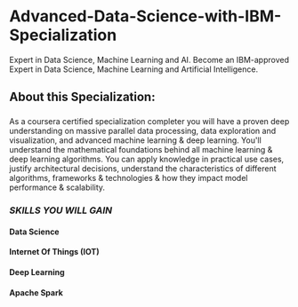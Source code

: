 # Advanced-Data-Science-with-IBM-Specialization
Expert in Data Science, Machine Learning and AI. Become an IBM-approved Expert in Data Science, Machine Learning and Artificial Intelligence.
## About this Specialization:
###
As a coursera certified specialization completer you will have a proven deep understanding on massive parallel data processing, data exploration and visualization, and advanced machine learning & deep learning. You'll understand the mathematical foundations behind all machine learning & deep learning algorithms. You can apply knowledge in practical use cases, justify architectural decisions, understand the characteristics of different algorithms, frameworks & technologies & how they impact model performance & scalability.
###

### *SKILLS YOU WILL GAIN*
#### Data Science
#### Internet Of Things (IOT)
#### Deep Learning
#### Apache Spark
